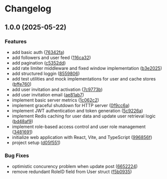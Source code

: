 # Changelog

## 1.0.0 (2025-05-22)


### Features

* add basic auth ([76342fa](https://github.com/lichb0rn/go-social-n/commit/76342fa4eff3334b7cb4ad2b7d64859296ec4541))
* add followers and user feed ([116ca32](https://github.com/lichb0rn/go-social-n/commit/116ca326c1c9e367f59a5c6018d20c126e9ae591))
* add pagination ([c5352dd](https://github.com/lichb0rn/go-social-n/commit/c5352dd532c7812f2e3eb19fa8aca6d87b83c497))
* add rate limiter middleware and fixed window implementation ([b3e2025](https://github.com/lichb0rn/go-social-n/commit/b3e2025e18a948a7c9133b9dcf916ab543a855a4))
* add structured loggin ([8559806](https://github.com/lichb0rn/go-social-n/commit/855980604fe64cafff06910a4484115e910d0d78))
* add test utilities and mock implementations for user and cache stores ([bffe760](https://github.com/lichb0rn/go-social-n/commit/bffe760ab3db1a244ad83b60ed415d53e7342f77))
* add user invitation and activation ([7c9773b](https://github.com/lichb0rn/go-social-n/commit/7c9773b1c2a9e04d9330dbbcd685df0400678244))
* add user invitation email ([ae81ab7](https://github.com/lichb0rn/go-social-n/commit/ae81ab7e68c91470b7c32cc2d3b44eb900078e0e))
* implement basic server metrics ([1c062c2](https://github.com/lichb0rn/go-social-n/commit/1c062c2cd5ea9fae2a9a5a5af421a0f0f39ed19a))
* implement graceful shutdown for HTTP server ([0f9cc6a](https://github.com/lichb0rn/go-social-n/commit/0f9cc6ad597c367677d457bcf54d5e6a0effc9b5))
* implement JWT authentication and token generation ([5c9226a](https://github.com/lichb0rn/go-social-n/commit/5c9226a0c67941c06624bbeb1fba7cc442ee3b49))
* implement Redis caching for user data and update user retrieval logic ([bd48af9](https://github.com/lichb0rn/go-social-n/commit/bd48af9a6faa88613f712e39325c0143b70d7c5a))
* implement role-based access control and user role management ([3481691](https://github.com/lichb0rn/go-social-n/commit/348169108a8aa6e635ee77a55e72e88956d18a20))
* initialize web application with React, Vite, and TypeScript ([996856f](https://github.com/lichb0rn/go-social-n/commit/996856fb6f393e22f386e2d1f44c28cd16ba6fb6))
* project setup ([d05f551](https://github.com/lichb0rn/go-social-n/commit/d05f551c0554f3005ecf2d62d3da12450c547aef))


### Bug Fixes

* optimistic concurency problem when update post ([6652224](https://github.com/lichb0rn/go-social-n/commit/66522244c850350782915f6821d60d64b21abbe0))
* remove redundant RoleID field from User struct ([f5b0935](https://github.com/lichb0rn/go-social-n/commit/f5b09358a23091eb137cf9b1098d396934303231))
